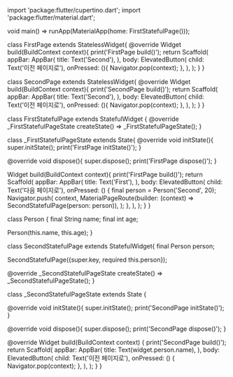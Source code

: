 import 'package:flutter/cupertino.dart';
import 'package:flutter/material.dart';

void main() => runApp(MaterialApp(home: FirstStatefulPage()));

class FirstPage extends StatelessWidget{
  @override
  Widget build(BuildContext context){
    print('FirstPage build()');
    return Scaffold(
      appBar: AppBar(
        title: Text('Second'),
      ),
      body: ElevatedButton(
        child: Text('이전 페이지로'),
        onPressed: (){
          Navigator.pop(context);
        },
      ),
    );
  }
}

class SecondPage extends StatelessWidget{
  @override
  Widget build(BuildContext context){
    print('SecondPage build()');
    return Scaffold(
      appBar: AppBar(
        title: Text('Second'),
      ),
      body: ElevatedButton(
        child: Text('이전 페이지로'),
        onPressed: (){
          Navigator.pop(context);
        },
      ),
    );
  }
}

class FirstStatefulPage extends StatefulWidget {
  @override
  _FirstStatefulPageState createState() => _FirstStatefulPageState();
}

class _FirstStatefulPageState extends State<FirstStatefulPage>{
  @override
  void initState(){
    super.initState();
    print('FirstPage initState()');
  }

  @override
  void dispose(){
    super.dispose();
    print('FirstPage dispose()');
  }

  Widget build(BuildContext context){
    print('FirstPage build()');
    return Scaffold(
      appBar: AppBar(
        title: Text('First'),
      ),
      body: ElevatedButton(
        child: Text('다음 페이지로'),
        onPressed: () {
          final person = Person('Second', 20);
          Navigator.push(
            context,
            MaterialPageRoute(builder: (context) => SecondStatefulPage(person: person)),
          );
        },
      ),
    );
  }
}

class Person {
  final String name;
  final int age;

  Person(this.name, this.age);
}

class SecondStatefulPage extends StatefulWidget{
  final Person person;

  SecondStatefulPage({super.key, required this.person});

  @override
  _SecondStatefulPageState createState() => _SecondStatefulPageState();
}

class _SecondStatefulPageState extends State<SecondStatefulPage> {

  @override
  void initState(){
    super.initState();
    print('SecondPage initState()');
  }

  @override
  void dispose(){
    super.dispose();
    print('SecondPage dispose()');
  }

  @override
  Widget build(BuildContext context) {
    print('SecondPage build()');
    return Scaffold(
      appBar: AppBar(
        title: Text(widget.person.name),
      ),
      body: ElevatedButton(
        child: Text('이전 페이지로'),
        onPressed: () {
          Navigator.pop(context);
        },
      ),
    );
  }
}